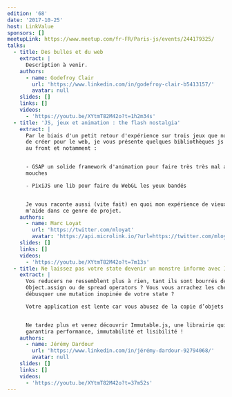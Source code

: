 ```yaml
---
edition: '68'
date: '2017-10-25'
host: LinkValue
sponsors: []
meetupLink: https://www.meetup.com/fr-FR/Paris-js/events/244179325/
talks:
  - title: Des bulles et du web
    extract: |
      Description à venir.
    authors:
      - name: Godefroy Clair
        url: 'https://www.linkedin.com/in/godefroy-clair-b5413157/'
        avatar: null
    slides: []
    links: []
    videos:
      - 'https://youtu.be/XYtmT82M42o?t=1h2m34s'
  - title: 'JS, jeux et animation : the flash nostalgia'
    extract: |
      Par le biais d'un petit retour d'expérience sur trois jeux que nous venons
      de créer pour le web, je vous présente quelques bibliothèques js dédiées
      au front et notamment :


      - GSAP un solide framework d'animation pour faire très très mal aux
      mouches

      - PixiJS une lib pour faire du WebGL les yeux bandés


      Je vous raconte aussi (vite fait) en quoi mon expérience de vieux flasheur
      m'aide dans ce genre de projet.
    authors:
      - name: Marc Loyat
        url: 'https://twitter.com/mloyat'
        avatar: 'https://api.microlink.io/?url=https://twitter.com/mloyat&amps;embed=image.url'
    slides: []
    links: []
    videos:
      - 'https://youtu.be/XYtmT82M42o?t=7m13s'
  - title: Ne laissez pas votre state devenir un monstre informe avec Immutable.js
    extract: |
      Vos reducers ne ressemblent plus à rien, tant ils sont bourrés de
      Object.assign ou de spread operators ? Vous vous arrachez les cheveux à
      débusquer une mutation inopinée de votre state ?

      Votre application est lente car vous abusez de la copie d’objets ?


      Ne tardez plus et venez découvrir Immutable.js, une librairie qui
      garantira performance, immutabilité et lisibilité !
    authors:
      - name: Jérémy Dardour
        url: 'https://www.linkedin.com/in/jérémy-dardour-92794068/'
        avatar: null
    slides: []
    links: []
    videos:
      - 'https://youtu.be/XYtmT82M42o?t=37m52s'
---
```

